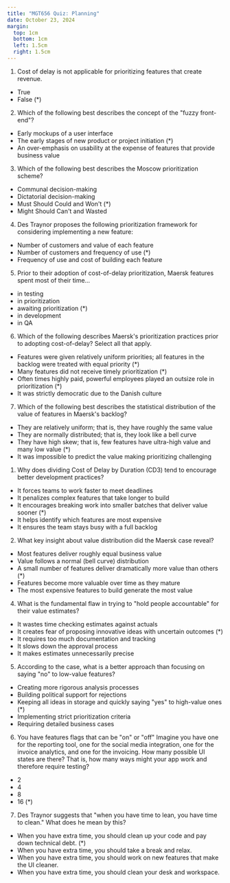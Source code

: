 ```yaml
---
title: "MGT656 Quiz: Planning"
date: October 23, 2024
margin:
  top: 1cm
  bottom: 1cm
  left: 1.5cm
  right: 1.5cm
---
```


1. Cost of delay is not applicable for prioritizing features that create revenue.
  - True
  - False (*)

2. Which of the following best describes the concept of the "fuzzy front-end"?
  - Early mockups of a user interface
  - The early stages of new product or project initiation (*)
  - An over-emphasis on usability at the expense of features that provide business value

3. Which of the following best describes the Moscow prioritization scheme?

- Communal decision-making
- Dictatorial decision-making
- Must Should Could and Won't (*)
- Might Should Can't and Wasted

4. Des Traynor proposes the following prioritization framework for considering implementing a new feature:

- Number of customers and value of each feature
- Number of customers and frequency of use (*)
- Frequency of use and cost of building each feature

5. Prior to their adoption of cost-of-delay prioritization, Maersk features spent most of their time...

- in testing
- in prioritization
- awaiting prioritization (*)
- in development
- in QA

6. Which of the following describes Maersk's prioritization practices prior to adopting cost-of-delay? Select all that apply.

- Features were given relatively uniform priorities; all features in the backlog were treated with equal priority (*)
- Many features did not receive timely prioritization (*)
- Often times highly paid, powerful employees played an outsize role in prioritization (*)
- It was strictly democratic due to the Danish culture

7. Which of the following best describes the statistical distribution of the value of features in Maersk's backlog?

- They are relatively uniform; that is, they have roughly the same value
- They are normally distributed; that is, they look like a bell curve
- They have high skew; that is, few features have ultra-high value and many low value (*)
- It was impossible to predict the value making prioritizing challenging

1. Why does dividing Cost of Delay by Duration (CD3) tend to encourage better development practices?

- It forces teams to work faster to meet deadlines
- It penalizes complex features that take longer to build
- It encourages breaking work into smaller batches that deliver value sooner (*)
- It helps identify which features are most expensive
- It ensures the team stays busy with a full backlog

2. What key insight about value distribution did the Maersk case reveal?

- Most features deliver roughly equal business value
- Value follows a normal (bell curve) distribution
- A small number of features deliver dramatically more value than others (*)
- Features become more valuable over time as they mature
- The most expensive features to build generate the most value

4. What is the fundamental flaw in trying to "hold people accountable" for their value estimates?

- It wastes time checking estimates against actuals
- It creates fear of proposing innovative ideas with uncertain outcomes (*)
- It requires too much documentation and tracking
- It slows down the approval process
- It makes estimates unnecessarily precise

5. According to the case, what is a better approach than focusing on saying "no" to low-value features?

- Creating more rigorous analysis processes
- Building political support for rejections
- Keeping all ideas in storage and quickly saying "yes" to high-value ones (*)
- Implementing strict prioritization criteria
- Requiring detailed business cases

6. You have features flags that can be "on" or "off" Imagine you have one for
the reporting tool, one for the social media integration, one for the invoice analytics,
and one for the invoicing. How many possible UI states are there? That
is, how many ways might your app work and therefore require testing?

- 2
- 4
- 8
- 16 (*)

7. Des Traynor suggests that "when you have time to lean, you have time to clean." What does he mean by this?

- When you have extra time, you should clean up your code and pay down technical debt. (*)
- When you have extra time, you should take a break and relax.
- When you have extra time, you should work on new features that make the UI cleaner.
- When you have extra time, you should clean your desk and workspace.